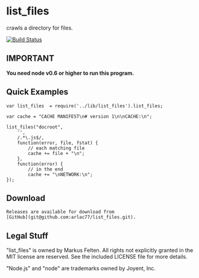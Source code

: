 # list_files

crawls a directory for files.

[![Build Status](https://secure.travis-ci.org/arlac77/list_files.png)](http://travis-ci.org/arlac77/list_files)


## IMPORTANT

**You need node v0.6 or higher to run this program.**


## Quick Examples

	var list_files  = require('../lib/list_files').list_files;

	var cache = "CACHE MANIFEST\n# version 1\n\nCACHE:\n";

	list_files("docroot",
		'',
		/.*\.js$/,
		function(error, file, fstat) {
			// each matching file
			cache += file + "\n";
		},
		function(error) {
			// in the end
			cache += "\nNETWORK:\n";
  	});

## Download

	Releases are available for download from
	[GitHub](git@github.com:arlac77/list_files.git).
	
## Legal Stuff

"list_files" is owned by Markus Felten.  All
rights not explicitly granted in the MIT license are reserved. See the
included LICENSE file for more details.

"Node.js" and "node" are trademarks owned by Joyent, Inc.

